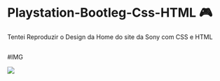 # Playstation-Bootleg-Css-HTML 🎮

Tentei Reproduzir o Design da Home do site da Sony com CSS e HTML

##
#IMG

<img src="https://yt3.ggpht.com/rCXoxsjyKXb9pFYMLo7LQr2fNY0SYZOOXszb9IIn3SgidysLS4zEyTYr3fIDWsBVVL-IGcz6MLEsow=s640-c-fcrop64=1,23bf0000dc40ffff-nd-v1">

